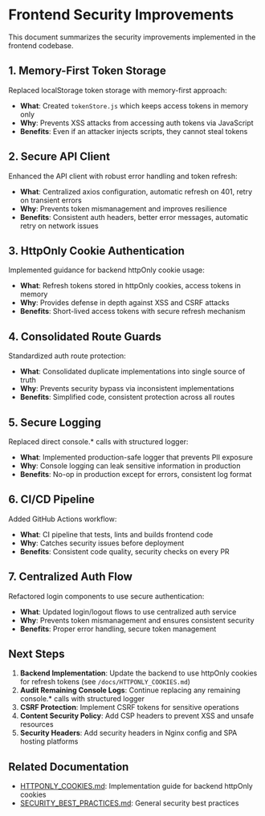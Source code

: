 # Frontend Security Improvements

This document summarizes the security improvements implemented in the frontend codebase.

## 1. Memory-First Token Storage

Replaced localStorage token storage with memory-first approach:

- **What**: Created `tokenStore.js` which keeps access tokens in memory only
- **Why**: Prevents XSS attacks from accessing auth tokens via JavaScript
- **Benefits**: Even if an attacker injects scripts, they cannot steal tokens

## 2. Secure API Client

Enhanced the API client with robust error handling and token refresh:

- **What**: Centralized axios configuration, automatic refresh on 401, retry on transient errors
- **Why**: Prevents token mismanagement and improves resilience
- **Benefits**: Consistent auth headers, better error messages, automatic retry on network issues

## 3. HttpOnly Cookie Authentication

Implemented guidance for backend httpOnly cookie usage:

- **What**: Refresh tokens stored in httpOnly cookies, access tokens in memory
- **Why**: Provides defense in depth against XSS and CSRF attacks
- **Benefits**: Short-lived access tokens with secure refresh mechanism

## 4. Consolidated Route Guards

Standardized auth route protection:

- **What**: Consolidated duplicate implementations into single source of truth
- **Why**: Prevents security bypass via inconsistent implementations
- **Benefits**: Simplified code, consistent protection across all routes

## 5. Secure Logging

Replaced direct console.* calls with structured logger:

- **What**: Implemented production-safe logger that prevents PII exposure
- **Why**: Console logging can leak sensitive information in production
- **Benefits**: No-op in production except for errors, consistent log format

## 6. CI/CD Pipeline

Added GitHub Actions workflow:

- **What**: CI pipeline that tests, lints and builds frontend code
- **Why**: Catches security issues before deployment
- **Benefits**: Consistent code quality, security checks on every PR

## 7. Centralized Auth Flow

Refactored login components to use secure authentication:

- **What**: Updated login/logout flows to use centralized auth service
- **Why**: Prevents token mismanagement and ensures consistent security
- **Benefits**: Proper error handling, secure token management

## Next Steps

1. **Backend Implementation**: Update the backend to use httpOnly cookies for refresh tokens (see `/docs/HTTPONLY_COOKIES.md`)
2. **Audit Remaining Console Logs**: Continue replacing any remaining console.* calls with structured logger
3. **CSRF Protection**: Implement CSRF tokens for sensitive operations
4. **Content Security Policy**: Add CSP headers to prevent XSS and unsafe resources
5. **Security Headers**: Add security headers in Nginx config and SPA hosting platforms

## Related Documentation

- [HTTPONLY_COOKIES.md](/docs/HTTPONLY_COOKIES.md): Implementation guide for backend httpOnly cookies
- [SECURITY_BEST_PRACTICES.md](/docs/SECURITY_BEST_PRACTICES.md): General security best practices
